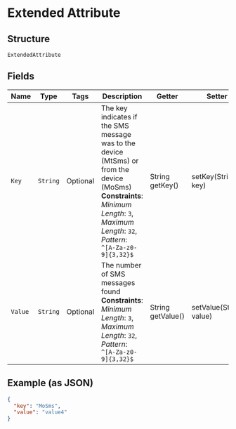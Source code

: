
# Extended Attribute

## Structure

`ExtendedAttribute`

## Fields

| Name | Type | Tags | Description | Getter | Setter |
|  --- | --- | --- | --- | --- | --- |
| `Key` | `String` | Optional | The key indicates if the SMS message was to the device (MtSms) or from the device (MoSms)<br>**Constraints**: *Minimum Length*: `3`, *Maximum Length*: `32`, *Pattern*: `^[A-Za-z0-9]{3,32}$` | String getKey() | setKey(String key) |
| `Value` | `String` | Optional | The number of SMS messages found<br>**Constraints**: *Minimum Length*: `3`, *Maximum Length*: `32`, *Pattern*: `^[A-Za-z0-9]{3,32}$` | String getValue() | setValue(String value) |

## Example (as JSON)

```json
{
  "key": "MoSms",
  "value": "value4"
}
```

